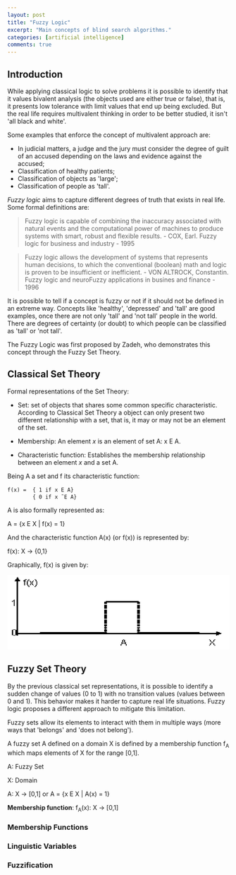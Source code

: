```yaml
---
layout: post
title: "Fuzzy Logic"
excerpt: "Main concepts of blind search algorithms."
categories: [artificial intelligence]
comments: true
---
```


## Introduction

While applying classical logic to solve problems it is possible to identify that it values bivalent analysis (the objects used are either true or false), that is, it presents low tolerance with limit values that end up being excluded. But the real life requires multivalent thinking in order to be better studied, it isn't 'all black and white'.

Some examples that enforce the concept of multivalent approach are:
- In judicial matters, a judge and the jury must consider the degree of guilt of an accused depending on the laws and evidence against the accused;
- Classification of healthy patients;
- Classification of objects as 'large';
- Classification of people as 'tall'.

*Fuzzy logic* aims to capture different degrees of truth that exists in real life. Some formal definitions are:

> Fuzzy logic is capable of combining the inaccuracy associated with natural events and the computational power of machines to produce systems with smart, robust and flexible results. - COX, Earl. Fuzzy logic for business and industry - 1995

>Fuzzy logic allows the development of systems that represents human decisions, to which the conventional (boolean) math and logic is proven to be insufficient or inefficient. - VON ALTROCK, Constantin. Fuzzy logic and neuroFuzzy applications in busines and finance - 1996

It is possible to tell if a concept is fuzzy or not if it should not be defined in an extreme way. Concepts like 'healthy', 'depressed' and 'tall' are good examples, once there are not only 'tall' and 'not tall' people in the world. There are degrees of certainty (or doubt) to which people can be classified as 'tall' or 'not tall'.

The Fuzzy Logic was first proposed by Zadeh, who demonstrates this concept through the Fuzzy Set Theory.

## Classical Set Theory

Formal representations of the Set Theory:

- Set: set of objects that shares some common specific characteristic. According to Classical Set Theory a object can only present two different relationship with a set, that is, it may or may not be an element of the set.

- Membership: An element _x_ is an element of set A: x E A.

- Characteristic function: Establishes the membership relationship between an element _x_ and a set A.

Being A a set and f its characteristic function:
```
f(x) =  { 1 if x E A}
        { 0 if x ˜E A}
```
A is also formally represented as:

A = {x E X \| f(x) = 1}

And the characteristic function A(x) (or f(x)) is represented by:

f(x): X -> {0,1}

Graphically, f(x) is given by:

![f(x) Graph](/img/posts_img/fxgraph.png)

## Fuzzy Set Theory

By the previous classical set representations, it is possible to identify a sudden change of values (0 to 1) with no transition values (values between 0 and 1). This behavior makes it harder to capture real life situations. Fuzzy logic proposes a different approach to mitigate this limitation.

Fuzzy sets allow its elements to interact with them in multiple ways (more ways that 'belongs' and 'does not belong').

A fuzzy set A defined on a domain X is defined by a membership function f<sub>A</sub> which maps elements of X for the range [0,1].

A: Fuzzy Set

X: Domain

A: X -> [0,1] or A = {x E X \| A(x) = 1}

__Membership function__: f<sub>A</sub>(x): X -> [0,1]



### Membership Functions

### Linguistic Variables

### Fuzzification
